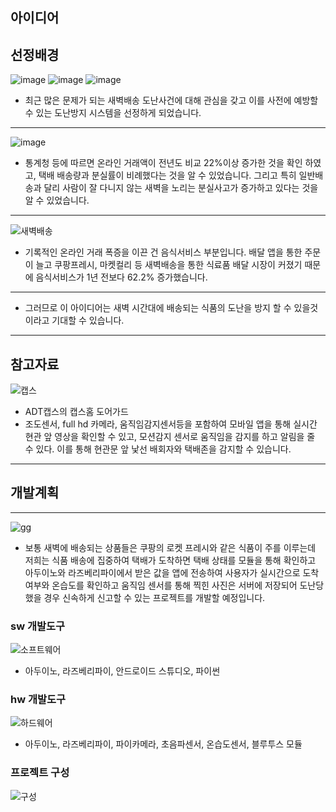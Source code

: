 ## 아이디어 

## 선정배경




![image](https://user-images.githubusercontent.com/77609451/125259715-8aba3700-e33a-11eb-9c4c-999dba849bfb.png)
![image](https://user-images.githubusercontent.com/77609451/125259733-90178180-e33a-11eb-8e6c-851f0787aab6.png)
![image](https://user-images.githubusercontent.com/77609451/125259744-93ab0880-e33a-11eb-83dd-e875f924a47e.png)


+ 최근 많은 문제가 되는 새벽배송 도난사건에 대해 관심을 갖고 이를 사전에 예방할 수 있는 도난방지 시스템을 선정하게 되었습니다.


***




![image](https://user-images.githubusercontent.com/77609451/125262343-0f0db980-e33d-11eb-8403-c72e13a4704c.png)

+ 통계청 등에 따르면 온라인 거래액이 전년도 비교 22%이상 증가한 것을 확인 하였고, 택배 배송량과 분실률이 비례했다는 것을 알 수 있었습니다.
그리고 특히 일반배송과 달리 사람이 잘 다니지 않는 새벽을 노리는 분실사고가 증가하고 있다는 것을 알 수 있었습니다. 

***

![새벽배송](https://user-images.githubusercontent.com/77609451/125267452-ca385180-e341-11eb-83e2-9dc3bf40962d.PNG)

+ 기록적인 온라인 거래 폭증을 이끈 건 음식서비스 부분입니다.
배달 앱을 통한 주문이 늘고 쿠팡프레시, 마켓컬리 등 새벽배송을 통한 식료품 배달 시장이 커졌기 때문에 음식서비스가 1년 전보다 62.2% 증가했습니다. 

***

+ 그러므로 이 아이디어는 새벽 시간대에 배송되는 식품의 도난을 방지 할 수 있을것이라고 기대할 수 있습니다.

***
## 참고자료


![캡스](https://user-images.githubusercontent.com/77609451/125299247-ef3dbc00-e363-11eb-8025-e70fc179114b.PNG)

+ ADT캡스의 캡스홈 도어가드
+ 조도센서, full hd 카메라, 움직임감지센서등을 포함하여 모바일 앱을 통해 실시간 현관 앞 영상을 확인할 수 있고, 모션감지 센서로 움직임을 감지를 하고 알림을 줄 수 있다. 이를 통해 현관문 앞 낯선 배회자와 택배존을 감지할 수 있습니다.
***
## 개발계획
***


![gg](https://user-images.githubusercontent.com/77609451/125288123-bba96480-e358-11eb-9157-f2a9e8f122d0.PNG)


+ 보통 새벽에 배송되는 상품들은 쿠팡의 로켓 프레시와 같은 식품이 주를 이루는데 저희는 식품 배송에 집중하여 택배가 도착하면 택배 상태를 모듈을 통해 확인하고 아두이노와 라즈베리파이에서 받은 값을 앱에 전송하여 사용자가 실시간으로 도착 여부와 온습도를 확인하고 움직임 센서를 통해 찍힌 사진은 서버에 저장되어 도난당했을 경우 신속하게 신고할 수 있는 프로젝트를 개발할 예정입니다.  








### sw 개발도구

![소프트웨어](https://user-images.githubusercontent.com/77609451/126068457-62c24bf2-d845-48d3-9363-ec6ea0e584eb.PNG)

+ 아두이노, 라즈베리파이, 안드로이드 스튜디오, 파이썬



### hw 개발도구

![하드웨어](https://user-images.githubusercontent.com/77609451/126068476-fcd18b48-5fc3-4c26-a8a8-c31b04b2505f.PNG)

+ 아두이노, 라즈베리파이, 파이카메라, 초음파센서, 온습도센서, 블루투스 모듈



### 프로젝트 구성
![구성](https://user-images.githubusercontent.com/77609451/126068853-3a9b6524-c8e2-4e82-bab5-d6eb1555d665.PNG)



